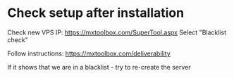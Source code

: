 # Check setup after installation

Check new VPS IP:
https://mxtoolbox.com/SuperTool.aspx
Select "Blacklist check"

Follow instructions:
https://mxtoolbox.com/deliverability

If it shows that we are in a blacklist - try to re-create the server
